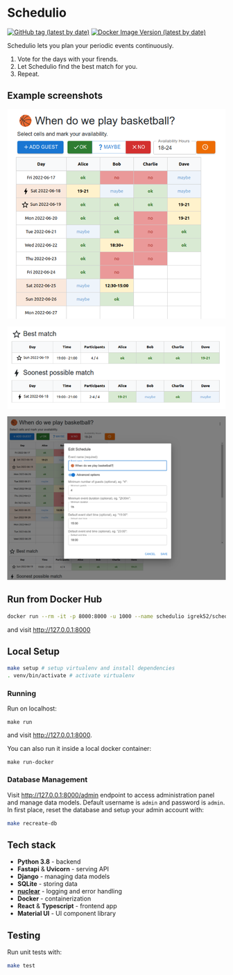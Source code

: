 # Schedulio

[![GitHub tag (latest by date)](https://img.shields.io/github/v/tag/igrek51/schedulio?label=github)](https://github.com/igrek51/schedulio)
[![Docker Image Version (latest by date)](https://img.shields.io/docker/v/igrek52/schedulio?label=docker)](https://hub.docker.com/r/igrek52/schedulio)

Schedulio lets you plan your periodic events continuously.

1. Vote for the days with your firends.
2. Let Schedulio find the best match for you.
3. Repeat.

## Example screenshots

![](./docs/img/screenshot-1.png)

![](./docs/img/screenshot-2.png)

![](./docs/img/screenshot-3.png)

## Run from Docker Hub
```bash
docker run --rm -it -p 8000:8000 -u 1000 --name schedulio igrek52/schedulio
```
and visit http://127.0.0.1:8000

## Local Setup

```bash
make setup # setup virtualenv and install dependencies
. venv/bin/activate # activate virtualenv
```

### Running

Run on localhost:
```
make run
```

and visit http://127.0.0.1:8000.

You can also run it inside a local docker container:
```
make run-docker
```

### Database Management

Visit http://127.0.0.1:8000/admin endpoint to access administration panel and manage data models.
Default username is `admin` and password is `admin`.
In first place, reset the database and setup your admin account with:

```bash
make recreate-db
```

## Tech stack

- **Python 3.8** - backend
- **Fastapi** & **Uvicorn** - serving API
- **Django** - managing data models
- **SQLite** - storing data
- [**nuclear**](https://github.com/igrek51/nuclear) - logging and error handling
- **Docker** - containerization
- **React** & **Typescript** - frontend app
- **Material UI** - UI component library

## Testing

Run unit tests with:

```bash
make test
```
